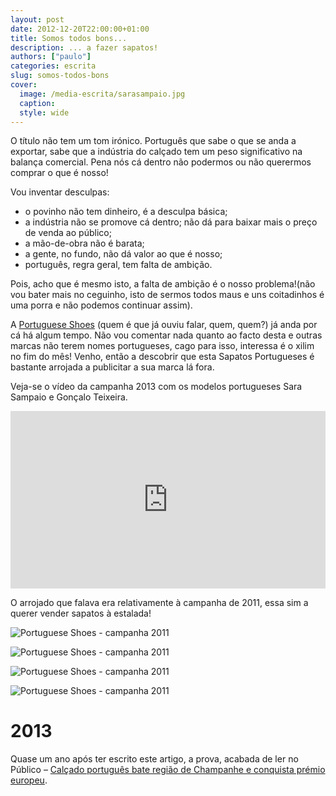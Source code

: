 ```yaml
---
layout: post
date: 2012-12-20T22:00:00+01:00
title: Somos todos bons...
description: ... a fazer sapatos!
authors: ["paulo"]
categories: escrita
slug: somos-todos-bons
cover:
  image: /media-escrita/sarasampaio.jpg
  caption:
  style: wide
---
```


O título não tem um tom irónico. Português que sabe o que se anda a exportar, sabe que a indústria do calçado tem um peso significativo na balança comercial. Pena nós cá dentro não podermos ou não querermos comprar o que é nosso!

Vou inventar desculpas:
- o povinho não tem dinheiro, é a desculpa básica;
- a indústria não se promove cá dentro;
não dá para baixar mais o preço de venda ao público;
- a mão-de-obra não é barata;
- a gente, no fundo, não dá valor ao que é nosso;
- português, regra geral, tem falta de ambição.

Pois, acho que é mesmo isto, a falta de ambição é o nosso problema!(não vou bater mais no ceguinho, isto de sermos todos maus e uns coitadinhos é uma porra e não podemos continuar assim).

A [Portuguese Shoes](http://www.portugueseshoes.pt/) (quem é que já ouviu falar, quem, quem?) já anda por cá há algum tempo. Não vou comentar nada quanto ao facto desta e outras marcas não terem nomes portugueses, cago para isso, interessa é o xilim no fim do mês!
Venho, então a descobrir que esta Sapatos Portugueses é bastante arrojada a publicitar a sua marca lá fora.

Veja-se o vídeo da campanha 2013 com os modelos portugueses Sara Sampaio e Gonçalo Teixeira.

<div style="padding:56.25% 0 0 0;position:relative;"><iframe src="https://player.vimeo.com/video/55639254?title=0&byline=0&portrait=0" style="position:absolute;top:0;left:0;width:100%;height:100%;" frameborder="0" webkitallowfullscreen mozallowfullscreen allowfullscreen></iframe></div><script src="https://player.vimeo.com/api/player.js"></script>

O arrojado que falava era relativamente à campanha de 2011, essa sim a querer vender sapatos à estalada!

![Portuguese Shoes - campanha 2011](/media-escrita/portugueseshoes1.jpg)

![Portuguese Shoes - campanha 2011](/media-escrita/portugueseshoes2.jpg)

![Portuguese Shoes - campanha 2011](/media-escrita/portugueseshoes3.jpg)

![Portuguese Shoes - campanha 2011](/media-escrita/portugueseshoes4.jpg)

# 2013

Quase um ano após ter escrito este artigo, a prova, acabada de ler no Público – [Calçado português bate região de Champanhe e conquista prémio europeu](http://www.publico.pt/economia/noticia/calcado-portugues-bate-regiao-de-champanhe-e-conquista-premio-europeu-1613895).
